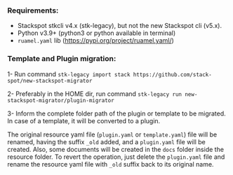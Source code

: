 ### Requirements:
- Stackspot stkcli v4.x (stk-legacy), but not the new Stackspot cli (v5.x).
- Python v3.9+ (python3 or python available in terminal)
- `ruamel.yaml` lib (https://pypi.org/project/ruamel.yaml/)

### Template and Plugin migration:

1- Run command `stk-legacy import stack https://github.com/stack-spot/new-stackspot-migrator`

2- Preferably in the HOME dir, run command `stk-legacy run new-stackspot-migrator/plugin-migrator`

3- Inform the complete folder path of the plugin or template to be migrated. In case of a template, it will be converted to a plugin. 

The original resource yaml file (`plugin.yaml` or `template.yaml`) file will be renamed, having the suffix `_old` added, 
and a `plugin.yaml` file will be created. Also, some documents will be created in the `docs` folder inside the resource 
folder. To revert the operation, just delete the `plugin.yaml` file and rename the resource yaml file with `_old` suffix 
back to its original name.

